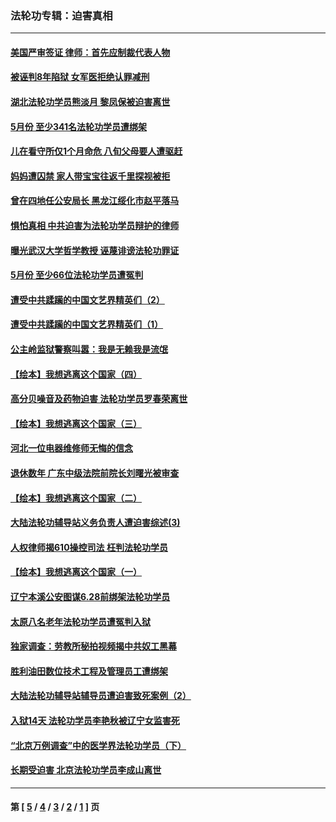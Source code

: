 ### 法轮功专辑：迫害真相
---
#### [美国严审签证 律师：首先应制裁代表人物](../../pages/nf4379/n11331328.md) 
#### [被诬判8年陷狱 女军医拒绝认罪减刑](../../pages/nf4379/n11333934.md) 
#### [湖北法轮功学员熊淡月 黎凤保被迫害离世](../../pages/nf4379/n11333361.md) 
#### [5月份 至少341名法轮功学员遭绑架](../../pages/nf4379/n11332768.md) 
#### [儿在看守所仅1个月命危 八旬父母要人遭驱赶](../../pages/nf4379/n11330407.md) 
#### [妈妈遭囚禁 家人带宝宝往返千里探视被拒](../../pages/nf4379/n11325722.md) 
#### [曾在四地任公安局长 黑龙江绥化市赵平落马](../../pages/nf4379/n11325855.md) 
#### [惧怕真相 中共迫害为法轮功学员辩护的律师](../../pages/nf4379/n11317332.md) 
#### [曝光武汉大学哲学教授 诬蔑诽谤法轮功罪证](../../pages/nf4379/n11322302.md) 
#### [5月份 至少66位法轮功学员遭冤判](../../pages/nf4379/n11324111.md) 
#### [遭受中共蹂躏的中国文艺界精英们（2）](../../pages/nf4379/n11312610.md) 
#### [遭受中共蹂躏的中国文艺界精英们（1）](../../pages/nf4379/n11310284.md) 
#### [公主岭监狱警察叫嚣：我是无赖我是流氓](../../pages/nf4379/n11320129.md) 
#### [【绘本】我想逃离这个国家（四）](../../pages/nf4379/n11311025.md) 
#### [高分贝噪音及药物迫害 法轮功学员罗春荣离世](../../pages/nf4379/n11316953.md) 
#### [【绘本】我想逃离这个国家（三）](../../pages/nf4379/n11311024.md) 
#### [河北一位电器维修师无悔的信念](../../pages/nf4379/n11315892.md) 
#### [退休数年 广东中级法院前院长刘曙光被审查](../../pages/nf4379/n11314881.md) 
#### [【绘本】我想逃离这个国家（二）](../../pages/nf4379/n11311023.md) 
#### [大陆法轮功辅导站义务负责人遭迫害综述(3)](../../pages/nf4379/n11307013.md) 
#### [人权律师揭610操控司法 枉判法轮功学员](../../pages/nf4379/n11313370.md) 
#### [【绘本】我想逃离这个国家（一）](../../pages/nf4379/n11307922.md) 
#### [辽宁本溪公安图谋6.28前绑架法轮功学员](../../pages/nf4379/n11312475.md) 
#### [太原八名老年法轮功学员遭冤判入狱](../../pages/nf4379/n11310139.md) 
#### [独家调查：劳教所秘拍视频揭中共奴工黑幕](../../pages/nf4379/n11310954.md) 
#### [胜利油田数位技术工程及管理员工遭绑架](../../pages/nf4379/n11309110.md) 
#### [大陆法轮功辅导站辅导员遭迫害致死案例（2）](../../pages/nf4379/n11304910.md) 
#### [入狱14天 法轮功学员李艳秋被辽宁女监害死](../../pages/nf4379/n11308899.md) 
#### [“北京万例调查”中的医学界法轮功学员（下）](../../pages/nf4379/n11292102.md) 
#### [长期受迫害 北京法轮功学员李成山离世](../../pages/nf4379/n11302869.md) 

---
#### 第 [ [5](./5.md) / [4](./4.md) / [3](./3.md) / [2](./2.md) / [1](./1.md) ] 页
